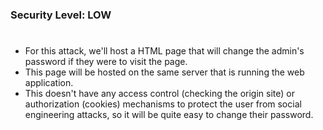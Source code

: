 ### Security Level: LOW
#
* For this attack, we'll host a HTML page that will change the admin's password if they were to visit the page.
* This page will be hosted on the same server that is running the web application.
* This doesn't have any access control (checking the origin site) or authorization (cookies) mechanisms to protect the 
  user from social engineering attacks, so it will be quite easy to change their password.
#


